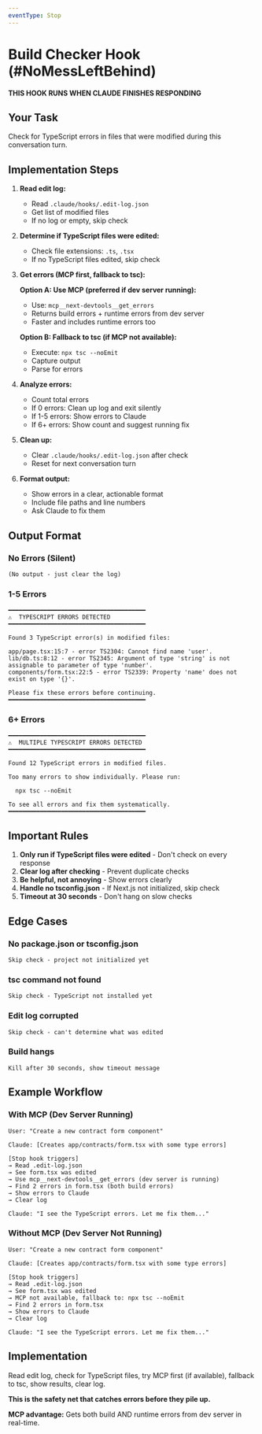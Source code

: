 ```yaml
---
eventType: Stop
---
```


# Build Checker Hook (#NoMessLeftBehind)

**THIS HOOK RUNS WHEN CLAUDE FINISHES RESPONDING**

## Your Task

Check for TypeScript errors in files that were modified during this conversation turn.

## Implementation Steps

1. **Read edit log:**
   - Read `.claude/hooks/.edit-log.json`
   - Get list of modified files
   - If no log or empty, skip check

2. **Determine if TypeScript files were edited:**
   - Check file extensions: `.ts`, `.tsx`
   - If no TypeScript files edited, skip check

3. **Get errors (MCP first, fallback to tsc):**

   **Option A: Use MCP (preferred if dev server running):**
   - Use: `mcp__next-devtools__get_errors`
   - Returns build errors + runtime errors from dev server
   - Faster and includes runtime errors too

   **Option B: Fallback to tsc (if MCP not available):**
   - Execute: `npx tsc --noEmit`
   - Capture output
   - Parse for errors

4. **Analyze errors:**
   - Count total errors
   - If 0 errors: Clean up log and exit silently
   - If 1-5 errors: Show errors to Claude
   - If 6+ errors: Show count and suggest running fix

5. **Clean up:**
   - Clear `.claude/hooks/.edit-log.json` after check
   - Reset for next conversation turn

6. **Format output:**
   - Show errors in a clear, actionable format
   - Include file paths and line numbers
   - Ask Claude to fix them

## Output Format

### No Errors (Silent)
```
(No output - just clear the log)
```

### 1-5 Errors
```
━━━━━━━━━━━━━━━━━━━━━━━━━━━━━━━━━━━━━━━
⚠️  TYPESCRIPT ERRORS DETECTED
━━━━━━━━━━━━━━━━━━━━━━━━━━━━━━━━━━━━━━━

Found 3 TypeScript error(s) in modified files:

app/page.tsx:15:7 - error TS2304: Cannot find name 'user'.
lib/db.ts:8:12 - error TS2345: Argument of type 'string' is not assignable to parameter of type 'number'.
components/form.tsx:22:5 - error TS2339: Property 'name' does not exist on type '{}'.

Please fix these errors before continuing.
━━━━━━━━━━━━━━━━━━━━━━━━━━━━━━━━━━━━━━━
```

### 6+ Errors
```
━━━━━━━━━━━━━━━━━━━━━━━━━━━━━━━━━━━━━━━
⚠️  MULTIPLE TYPESCRIPT ERRORS DETECTED
━━━━━━━━━━━━━━━━━━━━━━━━━━━━━━━━━━━━━━━

Found 12 TypeScript errors in modified files.

Too many errors to show individually. Please run:

  npx tsc --noEmit

To see all errors and fix them systematically.
━━━━━━━━━━━━━━━━━━━━━━━━━━━━━━━━━━━━━━━
```

## Important Rules

1. **Only run if TypeScript files were edited** - Don't check on every response
2. **Clear log after checking** - Prevent duplicate checks
3. **Be helpful, not annoying** - Show errors clearly
4. **Handle no tsconfig.json** - If Next.js not initialized, skip check
5. **Timeout at 30 seconds** - Don't hang on slow checks

## Edge Cases

### No package.json or tsconfig.json
```
Skip check - project not initialized yet
```

### tsc command not found
```
Skip check - TypeScript not installed yet
```

### Edit log corrupted
```
Skip check - can't determine what was edited
```

### Build hangs
```
Kill after 30 seconds, show timeout message
```

## Example Workflow

### With MCP (Dev Server Running)
```
User: "Create a new contract form component"

Claude: [Creates app/contracts/form.tsx with some type errors]

[Stop hook triggers]
→ Read .edit-log.json
→ See form.tsx was edited
→ Use mcp__next-devtools__get_errors (dev server is running)
→ Find 2 errors in form.tsx (both build errors)
→ Show errors to Claude
→ Clear log

Claude: "I see the TypeScript errors. Let me fix them..."
```

### Without MCP (Dev Server Not Running)
```
User: "Create a new contract form component"

Claude: [Creates app/contracts/form.tsx with some type errors]

[Stop hook triggers]
→ Read .edit-log.json
→ See form.tsx was edited
→ MCP not available, fallback to: npx tsc --noEmit
→ Find 2 errors in form.tsx
→ Show errors to Claude
→ Clear log

Claude: "I see the TypeScript errors. Let me fix them..."
```

## Implementation

Read edit log, check for TypeScript files, try MCP first (if available), fallback to tsc, show results, clear log.

**This is the safety net that catches errors before they pile up.**

**MCP advantage:** Gets both build AND runtime errors from dev server in real-time.
